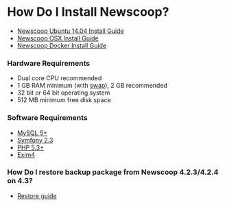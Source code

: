 # How Do I Install Newscoop?

- [Newscoop Ubuntu 14.04 Install Guide][ubuntu]
- [Newscoop OSX Install Guide][osx]
- [Newscoop Docker Install Guide][docker]

### Hardware Requirements

- Dual core CPU recommended
- 1 GB RAM minimum (with [swap][swap]), 2 GB recommended
- 32 bit or 64 bit operating system
- 512 MB minimum free disk space

### Software Requirements

- [MySQL 5+](http://dev.mysql.com/downloads/mysql)
- [Symfony 2.3](http://symfony.com/download)
- [PHP 5.3+](http://php.net/downloads.php)
- [Exim4](http://www.exim.org/mirrors.html)

### How Do I restore backup package from Newscoop 4.2.3/4.2.4 on 4.3?

- [Restore guide][restore]

[swap]: https://www.digitalocean.com/community/tutorials/how-to-add-swap-on-ubuntu-14-04
[ubuntu]: https://github.com/sourcefabric/Newscoop/blob/v4.3/newscoop/docs/INSTALL-ubuntu.md
[osx]: https://github.com/sourcefabric/Newscoop/blob/master/newscoop/docs/INSTALL-osx.md
[docker]: https://github.com/sourcefabric/Newscoop/blob/master/newscoop/docs/INSTALL-docker.md
[restore]: https://github.com/sourcefabric/Newscoop/blob/v4.3/newscoop/docs/UPGRADE_4_3.md#restoring-backup-package-from-newscoop-version-423424-on-43
